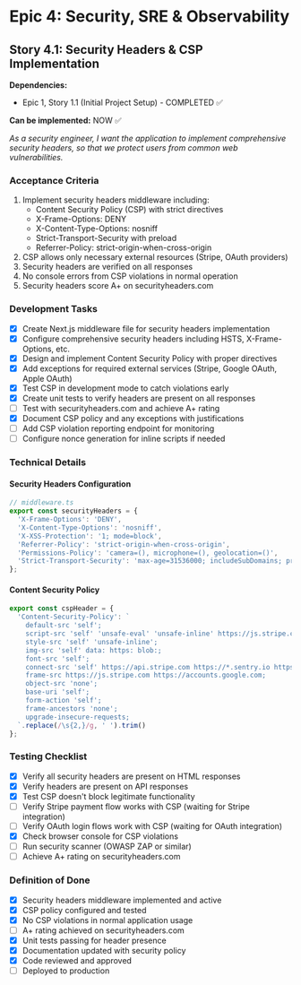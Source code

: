 # Epic 4: Security, SRE & Observability
## Story 4.1: Security Headers & CSP Implementation

**Dependencies:** 
- Epic 1, Story 1.1 (Initial Project Setup) - COMPLETED ✅

**Can be implemented:** NOW ✅

*As a security engineer, I want the application to implement comprehensive security headers, so that we protect users from common web vulnerabilities.*

### Acceptance Criteria
1. Implement security headers middleware including:
   - Content Security Policy (CSP) with strict directives
   - X-Frame-Options: DENY
   - X-Content-Type-Options: nosniff
   - Strict-Transport-Security with preload
   - Referrer-Policy: strict-origin-when-cross-origin
2. CSP allows only necessary external resources (Stripe, OAuth providers)
3. Security headers are verified on all responses
4. No console errors from CSP violations in normal operation
5. Security headers score A+ on securityheaders.com

### Development Tasks
- [x] Create Next.js middleware file for security headers implementation
- [x] Configure comprehensive security headers including HSTS, X-Frame-Options, etc.
- [x] Design and implement Content Security Policy with proper directives
- [x] Add exceptions for required external services (Stripe, Google OAuth, Apple OAuth)
- [x] Test CSP in development mode to catch violations early
- [x] Create unit tests to verify headers are present on all responses
- [ ] Test with securityheaders.com and achieve A+ rating
- [x] Document CSP policy and any exceptions with justifications
- [ ] Add CSP violation reporting endpoint for monitoring
- [ ] Configure nonce generation for inline scripts if needed

### Technical Details

#### Security Headers Configuration
```typescript
// middleware.ts
export const securityHeaders = {
  'X-Frame-Options': 'DENY',
  'X-Content-Type-Options': 'nosniff',
  'X-XSS-Protection': '1; mode=block',
  'Referrer-Policy': 'strict-origin-when-cross-origin',
  'Permissions-Policy': 'camera=(), microphone=(), geolocation=()',
  'Strict-Transport-Security': 'max-age=31536000; includeSubDomains; preload'
};
```

#### Content Security Policy
```typescript
export const cspHeader = {
  'Content-Security-Policy': `
    default-src 'self';
    script-src 'self' 'unsafe-eval' 'unsafe-inline' https://js.stripe.com https://accounts.google.com;
    style-src 'self' 'unsafe-inline';
    img-src 'self' data: https: blob:;
    font-src 'self';
    connect-src 'self' https://api.stripe.com https://*.sentry.io https://accounts.google.com;
    frame-src https://js.stripe.com https://accounts.google.com;
    object-src 'none';
    base-uri 'self';
    form-action 'self';
    frame-ancestors 'none';
    upgrade-insecure-requests;
  `.replace(/\s{2,}/g, ' ').trim()
};
```

### Testing Checklist
- [x] Verify all security headers are present on HTML responses
- [x] Verify headers are present on API responses
- [x] Test CSP doesn't block legitimate functionality
- [ ] Verify Stripe payment flow works with CSP (waiting for Stripe integration)
- [ ] Verify OAuth login flows work with CSP (waiting for OAuth integration)
- [x] Check browser console for CSP violations
- [ ] Run security scanner (OWASP ZAP or similar)
- [ ] Achieve A+ rating on securityheaders.com

### Definition of Done
- [x] Security headers middleware implemented and active
- [x] CSP policy configured and tested
- [x] No CSP violations in normal application usage
- [ ] A+ rating achieved on securityheaders.com
- [x] Unit tests passing for header presence
- [x] Documentation updated with security policy
- [x] Code reviewed and approved
- [ ] Deployed to production